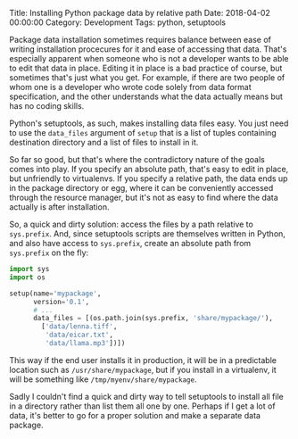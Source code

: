 Title: Installing Python package data by relative path
Date: 2018-04-02 00:00:00
Category: Development
Tags: python, setuptools

Package data installation sometimes requires balance between ease of writing installation procecures for it
and ease of accessing that data. That's especially apparent when someone who is not a developer wants to be
able to edit that data in place. Editing it in place is a bad practice of course, but sometimes that's just
what you get. For example, if there are two people of whom one is a developer who wrote code solely from data format
specification, and the other understands what the data actually means but has no coding skills.

Python's setuptools, as such, makes installing data files easy. You just need to use the `data_files` argument
of `setup` that is a list of tuples containing destination directory and a list of files to install in it.

So far so good, but that's where the contradictory nature of the goals comes into play. If you specify an
absolute path, that's easy to edit in place, but unfriendly to virtualenvs. If you specify a relative path,
the data ends up in the package directory or egg, where it can be conveniently accessed through the resource
manager, but it's not as easy to find where the data actually is after installation.

So, a quick and dirty solution: access the files by a path relative to `sys.prefix`. And, since setuptools scripts
are themselves written in Python, and also have access to `sys.prefix`, create an absolute path from `sys.prefix`
on the fly:


```python
import sys
import os

setup(name='mypackage',
      version='0.1',
      # ...
      data_files = [(os.path.join(sys.prefix, 'share/mypackage/'),
        ['data/lenna.tiff',
         'data/eicar.txt',
         'data/llama.mp3'])])
```

This way if the end user installs it in production, it will be in a predictable location such as `/usr/share/mypackage`,
but if you install in a virtualenv, it will be something like `/tmp/myenv/share/mypackage`.

Sadly I couldn't find a quick and dirty way to tell setuptools to install all file in a directory rather than list them all
one by one. Perhaps if I get a lot of data, it's better to go for a proper solution and make a separate data package.
